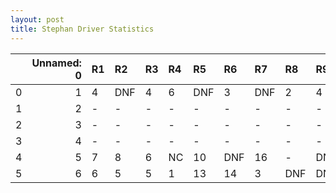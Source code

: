 ```yaml
---
layout: post 
title: Stephan Driver Statistics
--- 
```


|    |   Unnamed: 0 | R1   | R2   | R3   | R4   | R5   | R6   | R7   | R8   | R9   | R10   | R11   | R12   |
|---:|-------------:|:-----|:-----|:-----|:-----|:-----|:-----|:-----|:-----|:-----|:------|:------|:------|
|  0 |            1 | 4    | DNF  | 4    | 6    | DNF  | 3    | DNF  | 2    | 4    | 5     | 8     | 8     |
|  1 |            2 | -    | -    | -    | -    | -    | -    | -    | -    | -    | -     | -     | -     |
|  2 |            3 | -    | -    | -    | -    | -    | -    | -    | -    | -    | -     | -     | -     |
|  3 |            4 | -    | -    | -    | -    | -    | -    | -    | -    | -    | -     | -     | -     |
|  4 |            5 | 7    | 8    | 6    | NC   | 10   | DNF  | 16   | -    | DNF  | DNQ   | 12    | 1     |
|  5 |            6 | 6    | 5    | 5    | 1    | 13   | 14   | 3    | DNF  | DNF  | nan   | nan   | nan   |